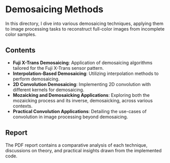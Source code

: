 # Demosaicing Methods

In this directory, I dive into various demosaicing techniques, applying them to image processing tasks to reconstruct full-color images from incomplete color samples.

## Contents

- **Fuji X-Trans Demosaicing**: Application of demosaicing algorithms tailored for the Fuji X-Trans sensor pattern.
- **Interpolation-Based Demosaicing**: Utilizing interpolation methods to perform demosaicing.
- **2D Convolution Demosaicing**: Implementing 2D convolution with different kernels for demosaicing.
- **Mozaicking and Demosaicking Applications**: Exploring both the mozaicking process and its inverse, demosaicking, across various contexts.
- **Practical Convolution Applications**: Detailing the use-cases of convolution in image processing beyond demosaicing.

## Report

The PDF report contains a comparative analysis of each technique, discussions on theory, and practical insights drawn from the implemented code.


